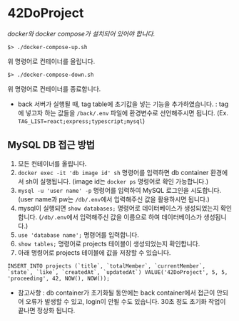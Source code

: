 # 42DoProject

*docker와 docker compose가 설치되어 있어야 합니다.*

```
$> ./docker-compose-up.sh
```
위 명령어로 컨테이너를 올립니다.

```
$> ./docker-compose-down.sh
```
위 명령어로 컨테이너를 종료합니다.

- back 서버가 실행될 때, tag table에 초기값을 넣는 기능을 추가하였습니다.
: tag에 넣고자 하는 값들을 `/back/.env` 파일에 환경변수로 선언해주시면 됩니다. (Ex. `TAG_LIST=react;express;typescript;mysql`)

## MySQL DB 접근 방법

1. 모든 컨테이너를 올립니다.
2. `docker exec -it 'db image id' sh` 명령어를 입력하면 db container 환경에서 sh이 실행됩니다. (image id는 `docker ps` 명령어로 확인 가능합니다.)
3. `mysql -u 'user name' -p` 명령어를 입력하여 MySQL 로그인을 시도합니다. (user name과 pw는 `/db/.env`에서 입력해주신 값을 활용하시면 됩니다.)
4. mysql이 실행되면 `show databases;` 명령어로 데이터베이스가 생성되었는지 확인합니다. (`/db/.env`에서 입력해주신 값을 이름으로 하여 데이터베이스가 생성됩니다.)
5. `use 'database name';` 명령어를 입력합니다.
6. `show tables;` 명령어로 projects 테이블이 생성되었는지 확인합니다.
7. 아래 명령어로 projects 테이블에 값을 저장할 수 있습니다.
```
INSERT INTO projects (`title`, `totalMember`, `currentMember`, `state`, `like`, `createdAt`, `updatedAt`) VALUE('42DoProject', 5, 5, 'proceeding', 42, NOW(), NOW());
```

- 참고사항 : db container가 초기화될 동안에는 back container에서 접근이 안되어 오류가 발생할 수 있고, login이 안될 수도 있습니다. 30초 정도 초기화 작업이 끝나면 정상화 됩니다.
